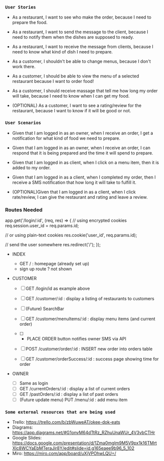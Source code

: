 ### `User Stories`

* As a restaurant, I want to see who make the order, because I need to prepare the food.

* As a restaurant, I want to send the message to the client, because I need to notify them when the dishes are supposed to ready.

* As a restaurant, I want to receive the message from clients, because I need to know what kind of dish I need to prepare.

* As a customer, I shouldn't be able to change menus, because I don't work there.

* As a customer, I should be able to view the menu of a selected restaurant because I want to order food!

* As a customer, I should receive massage that tell me how long my order will take, because I need to know when I can get my food.

* (OPTIONAL) As a customer, I want to see a rating/review for the restaurant, because I want to know if it will be good or not.


### `User Scenarios`

* Given that I am logged in as an owner, when I receive an order, I get a notification for what kind of food we need to prepare.
  
* Given that I am logged in as an owner, when I receive an order, I can respond that it is being prepared and the time it will spend to prepare.

* Given that I am logged in as client, when I click on a menu item, then it is added to my order.
  
* Given that I am logged in as a client, when I completed my order, then I receive a SMS notification that how long it will take to fulfill it.
  
* (OPTIONAL)Given that I am logged in as a client, when I click rate/review, I can give the restaurant and rating and leave a review. 


### Routes Needed

app.get('/login/:id', (req, res) => {
  // using encrypted cookies
  req.session.user_id = req.params.id;

  // or using plain-text cookies
  res.cookie('user_id', req.params.id);

  // send the user somewhere
  res.redirect('/');
});

- INDEX
  - GET / : homepage (already set up)
  - sign up route ? not shown

- CUSTOMER 
  - [ ] GET /login/id as example above
  - [ ] GET /customer/:id  : display a listing of restaurants to customers
  - [ ] (Future) SearchBar
  - [ ] GET /customer/menuItems/:id : display menu items (and current order)
  - [ ] - PLACE ORDER button notifies owner SMS via API
  - [ ] POST /customer/order/:id : INSERT new order into orders table 
  - [ ] GET /customer/orderSuccess/:id : success page showing time for order 


- OWNER
  - [ ] Same as login
  - [ ] GET /currentOrders/:id : display a list of current orders
  - [ ] GET /pastOrders/:id :  display a list of past orders
  - [ ] (Future update menu) PUT /menu/:id : add menu item 

### `Some external resources that are being used`
* Trello: https://trello.com/b/zbWuweAT/okee-dok-eats
* Diagrams: https://app.diagrams.net/#G1onvM64dTtRz_RZhuUnaWUr_4V3vbCTHr
* Google Slides: https://docs.google.com/presentation/d/1Zma0mglm9M5V9px1k16TMrtXlc8WCYaEbMTeraJir8Y/edit#slide=id.g165eaee9b96_5_102
* Miro: https://miro.com/app/board/uXjVPOhwLQU=/
  

